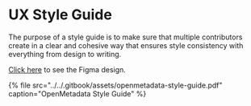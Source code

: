 # UX Style Guide

The purpose of a style guide is to make sure that multiple contributors create in a clear and cohesive way that ensures style consistency with everything from design to writing.

[Click here](https://www.figma.com/file/sw3NcGyvATuwL4l7astZXL/OpenMetadata-Style-Guide) to see the Figma design.

{% file src="../../.gitbook/assets/openmetadata-style-guide.pdf" caption="OpenMetadata Style Guide" %}



